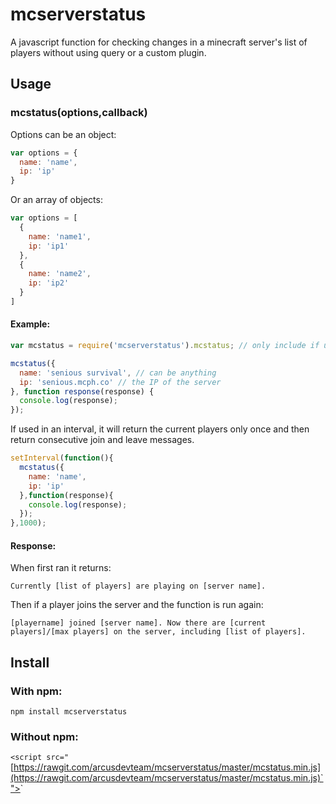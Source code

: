 # mcserverstatus

A javascript function for checking changes in a minecraft server's list of players without using query or a custom plugin.

## Usage

### mcstatus(options,callback)

Options can be an object:
```js
var options = {
  name: 'name',
  ip: 'ip'
}
```
Or an array of objects:
```js
var options = [
  {
    name: 'name1',
    ip: 'ip1'
  },
  {
    name: 'name2',
    ip: 'ip2'
  }
]
```

#### Example:

```js
var mcstatus = require('mcserverstatus').mcstatus; // only include if using npm

mcstatus({
  name: 'senious survival', // can be anything
  ip: 'senious.mcph.co' // the IP of the server
}, function response(response) {
  console.log(response);
});
```

If used in an interval, it will return the current players only once and then return consecutive join and leave messages.
```js
setInterval(function(){
  mcstatus({
    name: 'name',
    ip: 'ip'
  },function(response){
    console.log(response);
  });
},1000);
```
#### Response:
When first ran it returns:

`Currently [list of players] are playing on [server name].`

Then if a player joins the server and the function is run again:

`[playername] joined [server name]. Now there are [current players]/[max players] on the server, including [list of players].`

## Install

### With npm:

`npm install mcserverstatus`

### Without npm:

`<script src="`[https://rawgit.com/arcusdevteam/mcserverstatus/master/mcstatus.min.js](https://rawgit.com/arcusdevteam/mcserverstatus/master/mcstatus.min.js)`"></script>`
